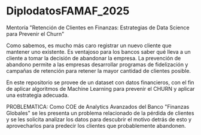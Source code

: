 # DiplodatosFAMAF_2025
Mentoría "Retención de Clientes en Finanzas: Estrategias de Data Science para Prevenir el Churn"

Como sabemos, es mucho más caro registrar un nuevo cliente que mantener uno existente.
Es ventajoso para los bancos saber qué lleva a un cliente a tomar la decisión de abandonar la empresa.
La prevención de abandono permite a las empresas desarrollar programas de fidelización y campañas de retención para retener la mayor cantidad de clientes posible.

En este repositorio se provee de un dataset con datos financieros, con el fin de aplicar algoritmos de Machine Learning para prevenir el CHURN y aplicar una estrategia adecuada.

PROBLEMATICA:
Como COE de Analytics Avanzados del Banco "Finanzas Globales" se les presenta un problema relacionado de la pérdida de clientes y se les solicita analizar los datos para descubrir el motivo detrás de esto y aprovecharlos para predecir los clientes que probablemente abandonen.
